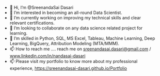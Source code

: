 - 👋 Hi, I’m @SreenandaSai Dasari     
- 👀 I’m interested in becoming an all-round Data Scientist.    
- 🌱 I’m currently working on improving my technical skills and clear relevant certifications.  
- 💞️ I’m looking to collaborate on any data science related project for learning.  
- 💞️ I’m skilled in Python, SQL, MS Excel, Tableau, Machine Learning, Deep Learning, BigQuery, Attribution Modeling (MTA/MMM).
- 📫 How to reach me ....  reach me on sreenandasai.dasari@gmail.com / www.linkedin.com/in/nandasai-dasari
- 📫 Please visit my portfolio to know more about my professional experience, https://sreenandasai-dasari.github.io/Portfolio
   
 
  
<!---   
SreenandaSai-Dasari/SreenandaSai-Dasari is a ✨ special ✨ repository because its `README.md` (this file) appears on your GitHub profile.
You can click the Preview link to take a look at your changes.
--->
